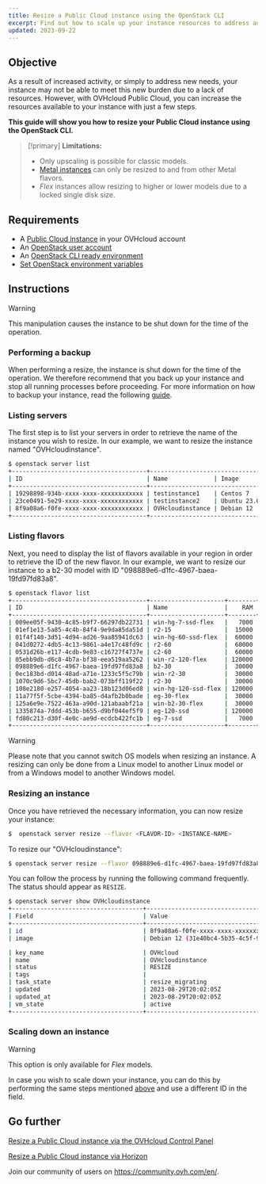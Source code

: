 ```yaml
---
title: Resize a Public Cloud instance using the OpenStack CLI
excerpt: Find out how to scale up your instance resources to address an increased activity
updated: 2023-09-22
---
```


## Objective

As a result of increased activity, or simply to address new needs, your instance may not be able to meet this new burden due to a lack of resources. However, with OVHcloud Public Cloud, you can increase the resources available to your instance with just a few steps.

**This guide will show you how to resize your Public Cloud instance using the OpenStack CLI.**

> [!primary]
> **Limitations:**
>
> - Only upscaling is possible for classic models.
> - [Metal instances](https://www.ovhcloud.com/asia/public-cloud/metal-instances/) can only be resized to and from other Metal flavors.
> - *Flex* instances allow resizing to higher or lower models due to a locked single disk size.
>

## Requirements

- A [Public Cloud instance](https://www.ovhcloud.com/asia/public-cloud/) in your OVHcloud account
- An [OpenStack user account](/pages/public_cloud/compute/create_and_delete_a_user)
- An [OpenStack CLI ready environment](/pages/public_cloud/compute/prepare_the_environment_for_using_the_openstack_api)
- [Set OpenStack environment variables](/pages/public_cloud/compute/loading_openstack_environment_variables)


## Instructions

> [!warning]
>
> This manipulation causes the instance to be shut down for the time of the operation.
>

### Performing a backup

When performing a resize, the instance is shut down for the time of the operation. We therefore recommend that you back up your instance and stop all running processes before proceeding. For more information on how to backup your instance, read the following [guide](/pages/public_cloud/compute/save_an_instance).

### Listing servers

The first step is to list your servers in order to retrieve the name of the instance you wish to resize. In our example, we want to resize the instance named "OVHcloudinstance".

```bash
$ openstack server list
+--------------------------------------+----------------------------------------------------------------+--------+---------------------------------------------+
| ID                                   | Name             | Image      | Flavor |        | Status | Networks                                    | 
+--------------------------------------+----------------------------------------------------------------+--------+---------------------------------------------+
| 19298898-934b-xxxx-xxxx-xxxxxxxxxxxx | testinstance1    | Centos 7     | d2-2 |        | ACTIVE | Ext-Net=111.112.113.9, 2607:5300:xxx:xxxx::ae9                                                       
| 23ce0491-5e29-xxxx-xxxx-xxxxxxxxxxxx | testinstance2    | Ubuntu 23.04 | d2-2 |        | ACTIVE | Ext-Net=111.112.113.61, 2607:5300:xxx:xxxx::c0a                                                          
| 8f9a08a6-f0fe-xxxx-xxxx-xxxxxxxxxxxx | OVHcloudinstance | Debian 12    | b2-7 |        | ACTIVE | Ext-Net=111.112.113.200, 2607:5300:xxx:xxxx::9a3                                  
+--------------------------------------+----------------------------------------------------------------+--------+----------------------------------------------+
```

### Listing flavors <a name="flavorlist"></a>

Next, you need to display the list of flavors available in your region in order to retrieve the ID of the new flavor. In our example, we want to resize our instance to a b2-30 model with ID "098889e6-d1fc-4967-baea-19fd97fd83a8".

```bash
$ openstack flavor list
+--------------------------------------+---------------------+--------+------+-----------+-------+-----------+
| ID                                   | Name                |    RAM | Disk | Ephemeral | VCPUs | Is Public |
+--------------------------------------+---------------------+--------+------+-----------+-------+-----------+
| 009ee05f-9430-4c85-b9f7-66297db22731 | win-hg-7-ssd-flex   |   7000 |   50 |         0 |     2 | True      |
| 01ef1e13-5a85-4c4b-84f4-9e9da85da51d | r2-15               |  15000 |   50 |         0 |     2 | True      |
| 01f4f140-3d51-4d94-ad26-9aa85941dc63 | win-hg-60-ssd-flex  |  60000 |   50 |         0 |    16 | True      |
| 041d0272-4db5-4c13-9861-a4e17c48fd9c | r2-60               |  60000 |  100 |         0 |     4 | True      |
| 0531d26b-e117-4cdb-9e83-c16727f4737e | c2-60               |  60000 |  400 |         0 |    16 | True      |
| 05ebb9db-d6c8-4b7a-bf38-eea519aa5262 | win-r2-120-flex     | 120000 |   50 |         0 |     8 | True      |
| 098889e6-d1fc-4967-baea-19fd97fd83a8 | b2-30               |  30000 |  200 |         0 |     8 | True      |
| 0ec183bd-d014-48ad-a71e-1233c5f5c79b | win-r2-30           |  30000 |   50 |         0 |     2 | True      |
| 1070c9d6-5bc7-45db-bab2-073bff119f22 | r2-30               |  30000 |   50 |         0 |     2 | True      |
| 108e2180-e257-4054-aa23-18b123d06ed8 | win-hg-120-ssd-flex | 120000 |   50 |         0 |    32 | True      |
| 11a77f5f-5cbe-4394-ba85-d4afb2b0bade | eg-30-flex          |  30000 |   50 |         0 |     8 | True      |
| 125a6e9e-7522-463a-a90d-121abaabf21a | win-b2-30-flex      |  30000 |   50 |         0 |     8 | True      |
| 1335874a-7ddd-453b-b655-d9bf044ef5f9 | eg-120-ssd          | 120000 |  800 |         0 |    32 | True      |
| fd80c213-d30f-4e0c-ae9d-ecdcb422fc1b | eg-7-ssd            |   7000 |  100 |         0 |     2 | True      |
+--------------------------------------+---------------------+--------+------+-----------+-------+-----------+
```

> [!warning]
> Please note that you cannot switch OS models when resizing an instance. A resizing can only be done from a Linux model to another Linux model or from a Windows model to another Windows model.
>

### Resizing an instance

Once you have retrieved the necessary information, you can now resize your instance:

```bash
$  openstack server resize --flavor <FLAVOR-ID> <INSTANCE-NAME>
```

To resize our "OVHcloudinstance":

```bash
$ openstack server resize --flavor 098889e6-d1fc-4967-baea-19fd97fd83a8 OVHcloudinstance
```

You can follow the process by running the following command frequently. The status should appear as `RESIZE`.

```bash
$ openstack server show OVHcloudinstance
+-------------------------------------+----------------------------------------------------------------------------------------------------------------------------------------------------------------------------------------------------+
| Field                               | Value                                                                                                                                                                                              |
+-------------------------------------+----------------------------------------------------------------------------------------------------------------------------------------------------------------------------------------------------+
| id                                  | 8f9a08a6-f0fe-xxxx-xxxx-xxxxxxxxxxxx                                                                                                                                                              |
| image                               | Debian 12 (31e40bc4-5b35-4c5f-96ff-37df3660dec0)                                                                                                                                                   |

| key_name                            | OVHcloud                                                                                                                                                                                               |
| name                                | OVHcloudinstance                                                                                                                                                                                     |
| status                              | RESIZE                                                                                                                                                                                             |
| tags                                |                                                                                                                                                                                                    |
| task_state                          | resize_migrating                                                                                                                                                                                   |
| updated                             | 2023-08-29T20:02:05Z                                                                                                                                                                               |
| updated_at                          | 2023-08-29T20:02:05Z                                                                                                                                                                               |
| vm_state                            | active           
+-------------------------------------+----------------------------------------------------------------------------------------------------------------------------------------------------------------------------------------------------+
```

### Scaling down an instance

> [!warning]
> This option is only available for *Flex* models.
>

In case you wish to scale down your instance, you can do this by performing the same steps mentioned [above](#flavorlist) and use a different ID in the <FLAVOR-ID> field.

## Go further

[Resize a Public Cloud instance via the OVHcloud Control Panel](/pages/public_cloud/compute/resize_instance_manager)

[Resize a Public Cloud instance via Horizon](/pages/public_cloud/compute/resize_of_an_instance)

Join our community of users on <https://community.ovh.com/en/>.